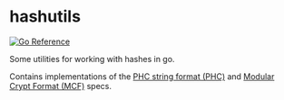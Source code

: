 # hashutils

[![Go Reference](https://pkg.go.dev/badge/hub.lol/hashutils.svg)](https://pkg.go.dev/hub.lol/hashutils)

Some utilities for working with hashes in go.

Contains implementations of the
[PHC string format (PHC)](https://github.com/P-H-C/phc-string-format/blob/master/phc-sf-spec.md) and
[Modular Crypt Format (MCF)](https://passlib.readthedocs.io/en/stable/modular_crypt_format.html) specs.
